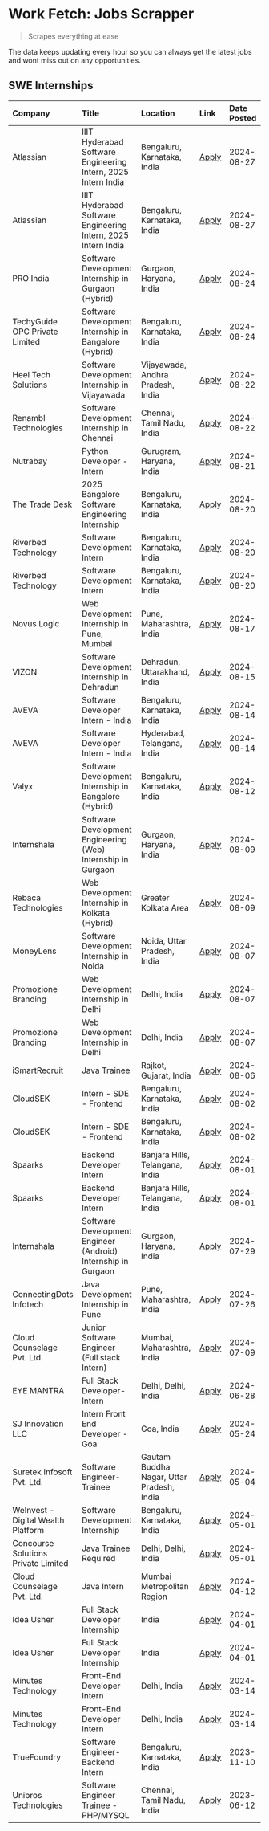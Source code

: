 # Work Fetch: Jobs Scrapper
> Scrapes everything at ease

The data keeps updating every hour so you can always get the latest jobs and wont miss out on any opportunities.

## SWE Internships
<!--START_SECTION:workfetch-->
| Company                             | Title                                                         | Location                                  | Link                                                                                                                                                                                                                                                                                  | Date Posted   |
|:------------------------------------|:--------------------------------------------------------------|:------------------------------------------|:--------------------------------------------------------------------------------------------------------------------------------------------------------------------------------------------------------------------------------------------------------------------------------------|:--------------|
| Atlassian                           | IIIT Hyderabad Software Engineering Intern, 2025 Intern India | Bengaluru, Karnataka, India               | [Apply](https://in.linkedin.com/jobs/view/iiit-hyderabad-software-engineering-intern-2025-intern-india-at-atlassian-4009450341?position=28&pageNum=0&refId=iMVGmUrSHRxlwfxN5DP7pQ%3D%3D&trackingId=R1ASlMxuLrLZAtWgQPv6Nw%3D%3D&trk=public_jobs_jserp-result_search-card)             | 2024-08-27    |
| Atlassian                           | IIIT Hyderabad Software Engineering Intern, 2025 Intern India | Bengaluru, Karnataka, India               | [Apply](https://in.linkedin.com/jobs/view/iiit-hyderabad-software-engineering-intern-2025-intern-india-at-atlassian-4009450341?position=3&pageNum=2&refId=D7mrGzifhincNgw%2Fb%2BnOlw%3D%3D&trackingId=9NJGHARMiBZhiCSG%2BJrnKg%3D%3D&trk=public_jobs_jserp-result_search-card)        | 2024-08-27    |
| PRO India                           | Software Development Internship in Gurgaon (Hybrid)           | Gurgaon, Haryana, India                   | [Apply](https://in.linkedin.com/jobs/view/software-development-internship-in-gurgaon-hybrid-at-pro-india-4009587664?position=47&pageNum=0&refId=iMVGmUrSHRxlwfxN5DP7pQ%3D%3D&trackingId=9FBkzuzubSKLB4QO2g3xcQ%3D%3D&trk=public_jobs_jserp-result_search-card)                        | 2024-08-24    |
| TechyGuide OPC Private Limited      | Software Development Internship in Bangalore (Hybrid)         | Bengaluru, Karnataka, India               | [Apply](https://in.linkedin.com/jobs/view/software-development-internship-in-bangalore-hybrid-at-techyguide-opc-private-limited-4009591646?position=55&pageNum=0&refId=iMVGmUrSHRxlwfxN5DP7pQ%3D%3D&trackingId=39F7RpFGUJ7gQMrHGhHSEA%3D%3D&trk=public_jobs_jserp-result_search-card) | 2024-08-24    |
| Heel Tech Solutions                 | Software Development Internship in Vijayawada                 | Vijayawada, Andhra Pradesh, India         | [Apply](https://in.linkedin.com/jobs/view/software-development-internship-in-vijayawada-at-heel-tech-solutions-4007906692?position=40&pageNum=0&refId=iMVGmUrSHRxlwfxN5DP7pQ%3D%3D&trackingId=6yQ7w%2B5tqnM%2BmqmNJL5uvg%3D%3D&trk=public_jobs_jserp-result_search-card)              | 2024-08-22    |
| Renambl Technologies                | Software Development Internship in Chennai                    | Chennai, Tamil Nadu, India                | [Apply](https://in.linkedin.com/jobs/view/software-development-internship-in-chennai-at-renambl-technologies-4007910299?position=50&pageNum=0&refId=iMVGmUrSHRxlwfxN5DP7pQ%3D%3D&trackingId=Q7RZC7E3kPA7YKZUKl2CBw%3D%3D&trk=public_jobs_jserp-result_search-card)                    | 2024-08-22    |
| Nutrabay                            | Python Developer - Intern                                     | Gurugram, Haryana, India                  | [Apply](https://in.linkedin.com/jobs/view/python-developer-intern-at-nutrabay-4003909226?position=49&pageNum=0&refId=iMVGmUrSHRxlwfxN5DP7pQ%3D%3D&trackingId=4YSJgjpM8ecLcDsa%2B%2BUrSA%3D%3D&trk=public_jobs_jserp-result_search-card)                                               | 2024-08-21    |
| The Trade Desk                      | 2025 Bangalore Software Engineering Internship                | Bengaluru, Karnataka, India               | [Apply](https://in.linkedin.com/jobs/view/2025-bangalore-software-engineering-internship-at-the-trade-desk-3987456531?position=11&pageNum=0&refId=iMVGmUrSHRxlwfxN5DP7pQ%3D%3D&trackingId=WBJDHNIwp%2ByiqmjmFDIjDQ%3D%3D&trk=public_jobs_jserp-result_search-card)                    | 2024-08-20    |
| Riverbed Technology                 | Software Development Intern                                   | Bengaluru, Karnataka, India               | [Apply](https://in.linkedin.com/jobs/view/software-development-intern-at-riverbed-technology-4004467559?position=35&pageNum=0&refId=iMVGmUrSHRxlwfxN5DP7pQ%3D%3D&trackingId=iwwtcn9rAn1Qyt9wviQttw%3D%3D&trk=public_jobs_jserp-result_search-card)                                    | 2024-08-20    |
| Riverbed Technology                 | Software Development Intern                                   | Bengaluru, Karnataka, India               | [Apply](https://in.linkedin.com/jobs/view/software-development-intern-at-riverbed-technology-4004467559?position=10&pageNum=2&refId=D7mrGzifhincNgw%2Fb%2BnOlw%3D%3D&trackingId=0pX%2F06Qi1zTfzgeFmfGU%2BA%3D%3D&trk=public_jobs_jserp-result_search-card)                            | 2024-08-20    |
| Novus Logic                         | Web Development Internship in Pune, Mumbai                    | Pune, Maharashtra, India                  | [Apply](https://in.linkedin.com/jobs/view/web-development-internship-in-pune-mumbai-at-novus-logic-4003713081?position=54&pageNum=0&refId=iMVGmUrSHRxlwfxN5DP7pQ%3D%3D&trackingId=tcM3s2KcdMioMRvFT6WGWg%3D%3D&trk=public_jobs_jserp-result_search-card)                              | 2024-08-17    |
| VIZON                               | Software Development Internship in Dehradun                   | Dehradun, Uttarakhand, India              | [Apply](https://in.linkedin.com/jobs/view/software-development-internship-in-dehradun-at-vizon-4002068899?position=12&pageNum=0&refId=iMVGmUrSHRxlwfxN5DP7pQ%3D%3D&trackingId=YmCQ9V0UcyxZjAryWH8czA%3D%3D&trk=public_jobs_jserp-result_search-card)                                  | 2024-08-15    |
| AVEVA                               | Software Developer Intern - India                             | Bengaluru, Karnataka, India               | [Apply](https://in.linkedin.com/jobs/view/software-developer-intern-india-at-aveva-3998279987?position=8&pageNum=0&refId=iMVGmUrSHRxlwfxN5DP7pQ%3D%3D&trackingId=a%2Bih%2BDjRSTW2LH%2BYupQKOg%3D%3D&trk=public_jobs_jserp-result_search-card)                                         | 2024-08-14    |
| AVEVA                               | Software Developer Intern - India                             | Hyderabad, Telangana, India               | [Apply](https://in.linkedin.com/jobs/view/software-developer-intern-india-at-aveva-3998281598?position=13&pageNum=0&refId=iMVGmUrSHRxlwfxN5DP7pQ%3D%3D&trackingId=Q58GRWeogmYm2tZPZKvVRA%3D%3D&trk=public_jobs_jserp-result_search-card)                                              | 2024-08-14    |
| Valyx                               | Software Development Internship in Bangalore (Hybrid)         | Bengaluru, Karnataka, India               | [Apply](https://in.linkedin.com/jobs/view/software-development-internship-in-bangalore-hybrid-at-valyx-3999788730?position=19&pageNum=0&refId=iMVGmUrSHRxlwfxN5DP7pQ%3D%3D&trackingId=JpGkKyGydCVQtMUL6SFabQ%3D%3D&trk=public_jobs_jserp-result_search-card)                          | 2024-08-12    |
| Internshala                         | Software Development Engineering (Web) Internship in Gurgaon  | Gurgaon, Haryana, India                   | [Apply](https://in.linkedin.com/jobs/view/software-development-engineering-web-internship-in-gurgaon-at-internshala-3997620471?position=4&pageNum=0&refId=iMVGmUrSHRxlwfxN5DP7pQ%3D%3D&trackingId=6ZPXCklD3ZLyH0rsrO54gg%3D%3D&trk=public_jobs_jserp-result_search-card)              | 2024-08-09    |
| Rebaca Technologies                 | Web Development Internship in Kolkata (Hybrid)                | Greater Kolkata Area                      | [Apply](https://in.linkedin.com/jobs/view/web-development-internship-in-kolkata-hybrid-at-rebaca-technologies-3997621369?position=44&pageNum=0&refId=iMVGmUrSHRxlwfxN5DP7pQ%3D%3D&trackingId=mNrBuobCsRLUScRCrzKNDQ%3D%3D&trk=public_jobs_jserp-result_search-card)                   | 2024-08-09    |
| MoneyLens                           | Software Development Internship in Noida                      | Noida, Uttar Pradesh, India               | [Apply](https://in.linkedin.com/jobs/view/software-development-internship-in-noida-at-moneylens-3995563481?position=7&pageNum=0&refId=iMVGmUrSHRxlwfxN5DP7pQ%3D%3D&trackingId=m0ihTNditM1c73Kdstkuhw%3D%3D&trk=public_jobs_jserp-result_search-card)                                  | 2024-08-07    |
| Promozione Branding                 | Web Development Internship in Delhi                           | Delhi, India                              | [Apply](https://in.linkedin.com/jobs/view/web-development-internship-in-delhi-at-promozione-branding-3995559880?position=31&pageNum=0&refId=iMVGmUrSHRxlwfxN5DP7pQ%3D%3D&trackingId=pM%2BzguJaWTP0o1WCXiGOmw%3D%3D&trk=public_jobs_jserp-result_search-card)                          | 2024-08-07    |
| Promozione Branding                 | Web Development Internship in Delhi                           | Delhi, India                              | [Apply](https://in.linkedin.com/jobs/view/web-development-internship-in-delhi-at-promozione-branding-3995559880?position=6&pageNum=2&refId=D7mrGzifhincNgw%2Fb%2BnOlw%3D%3D&trackingId=MyDg9RkoLahxboWYKJrRjA%3D%3D&trk=public_jobs_jserp-result_search-card)                         | 2024-08-07    |
| iSmartRecruit                       | Java Trainee                                                  | Rajkot, Gujarat, India                    | [Apply](https://in.linkedin.com/jobs/view/java-trainee-at-ismartrecruit-3992301825?position=37&pageNum=0&refId=iMVGmUrSHRxlwfxN5DP7pQ%3D%3D&trackingId=yLSzVLnHZjBP5xg0RjNtCw%3D%3D&trk=public_jobs_jserp-result_search-card)                                                         | 2024-08-06    |
| CloudSEK                            | Intern - SDE - Frontend                                       | Bengaluru, Karnataka, India               | [Apply](https://in.linkedin.com/jobs/view/intern-sde-frontend-at-cloudsek-3991574495?position=30&pageNum=0&refId=iMVGmUrSHRxlwfxN5DP7pQ%3D%3D&trackingId=J5Co6IKi%2Btr9WoMJ51X26w%3D%3D&trk=public_jobs_jserp-result_search-card)                                                     | 2024-08-02    |
| CloudSEK                            | Intern - SDE - Frontend                                       | Bengaluru, Karnataka, India               | [Apply](https://in.linkedin.com/jobs/view/intern-sde-frontend-at-cloudsek-3991574495?position=5&pageNum=2&refId=D7mrGzifhincNgw%2Fb%2BnOlw%3D%3D&trackingId=murKMJF0MQy0vkpGyU8%2BuQ%3D%3D&trk=public_jobs_jserp-result_search-card)                                                  | 2024-08-02    |
| Spaarks                             | Backend Developer Intern                                      | Banjara Hills, Telangana, India           | [Apply](https://in.linkedin.com/jobs/view/backend-developer-intern-at-spaarks-3990226465?position=33&pageNum=0&refId=iMVGmUrSHRxlwfxN5DP7pQ%3D%3D&trackingId=TgEzi64lVRawu2pCl5wPmQ%3D%3D&trk=public_jobs_jserp-result_search-card)                                                   | 2024-08-01    |
| Spaarks                             | Backend Developer Intern                                      | Banjara Hills, Telangana, India           | [Apply](https://in.linkedin.com/jobs/view/backend-developer-intern-at-spaarks-3990226465?position=8&pageNum=2&refId=D7mrGzifhincNgw%2Fb%2BnOlw%3D%3D&trackingId=2LR5euGj5yTghTFJYeCGYg%3D%3D&trk=public_jobs_jserp-result_search-card)                                                | 2024-08-01    |
| Internshala                         | Software Development Engineer (Android) Internship in Gurgaon | Gurgaon, Haryana, India                   | [Apply](https://in.linkedin.com/jobs/view/software-development-engineer-android-internship-in-gurgaon-at-internshala-3987153031?position=53&pageNum=0&refId=iMVGmUrSHRxlwfxN5DP7pQ%3D%3D&trackingId=WFInfOzjyyw%2B%2B4QhlO6%2FiQ%3D%3D&trk=public_jobs_jserp-result_search-card)      | 2024-07-29    |
| ConnectingDots Infotech             | Java Development Internship in Pune                           | Pune, Maharashtra, India                  | [Apply](https://in.linkedin.com/jobs/view/java-development-internship-in-pune-at-connectingdots-infotech-3983314097?position=46&pageNum=0&refId=iMVGmUrSHRxlwfxN5DP7pQ%3D%3D&trackingId=eOWzFCFLcF8BBcMpeeHfmg%3D%3D&trk=public_jobs_jserp-result_search-card)                        | 2024-07-26    |
| Cloud Counselage Pvt. Ltd.          | Junior Software Engineer (Full stack Intern)                  | Mumbai, Maharashtra, India                | [Apply](https://in.linkedin.com/jobs/view/junior-software-engineer-full-stack-intern-at-cloud-counselage-pvt-ltd-3967725851?position=24&pageNum=0&refId=iMVGmUrSHRxlwfxN5DP7pQ%3D%3D&trackingId=0rSPkaaCRMYvUOMetHrfmQ%3D%3D&trk=public_jobs_jserp-result_search-card)                | 2024-07-09    |
| EYE MANTRA                          | Full Stack Developer- Intern                                  | Delhi, Delhi, India                       | [Apply](https://in.linkedin.com/jobs/view/full-stack-developer-intern-at-eye-mantra-3960988037?position=60&pageNum=0&refId=iMVGmUrSHRxlwfxN5DP7pQ%3D%3D&trackingId=fCrdmckl6d81donTqlwcJg%3D%3D&trk=public_jobs_jserp-result_search-card)                                             | 2024-06-28    |
| SJ Innovation LLC                   | Intern Front End Developer - Goa                              | Goa, India                                | [Apply](https://in.linkedin.com/jobs/view/intern-front-end-developer-goa-at-sj-innovation-llc-3931678611?position=20&pageNum=0&refId=iMVGmUrSHRxlwfxN5DP7pQ%3D%3D&trackingId=sjGF7GDkifJwl3zpV03Byw%3D%3D&trk=public_jobs_jserp-result_search-card)                                   | 2024-05-24    |
| Suretek Infosoft Pvt. Ltd.          | Software Engineer-Trainee                                     | Gautam Buddha Nagar, Uttar Pradesh, India | [Apply](https://in.linkedin.com/jobs/view/software-engineer-trainee-at-suretek-infosoft-pvt-ltd-3916999948?position=48&pageNum=0&refId=iMVGmUrSHRxlwfxN5DP7pQ%3D%3D&trackingId=Et%2BTwJDEwPoJWCeqJa0qxA%3D%3D&trk=public_jobs_jserp-result_search-card)                               | 2024-05-04    |
| WeInvest - Digital Wealth Platform  | Software Development Internship                               | Bengaluru, Karnataka, India               | [Apply](https://in.linkedin.com/jobs/view/software-development-internship-at-weinvest-digital-wealth-platform-3912867225?position=3&pageNum=0&refId=iMVGmUrSHRxlwfxN5DP7pQ%3D%3D&trackingId=G%2B0%2B6eHnbKg2SunQPAREyQ%3D%3D&trk=public_jobs_jserp-result_search-card)                | 2024-05-01    |
| Concourse Solutions Private Limited | Java Trainee Required                                         | Delhi, Delhi, India                       | [Apply](https://in.linkedin.com/jobs/view/java-trainee-required-at-concourse-solutions-private-limited-3912869388?position=17&pageNum=0&refId=iMVGmUrSHRxlwfxN5DP7pQ%3D%3D&trackingId=%2B%2BLyRfhTYKMZvK9XwNaQog%3D%3D&trk=public_jobs_jserp-result_search-card)                      | 2024-05-01    |
| Cloud Counselage Pvt. Ltd.          | Java Intern                                                   | Mumbai Metropolitan Region                | [Apply](https://in.linkedin.com/jobs/view/java-intern-at-cloud-counselage-pvt-ltd-3896025667?position=52&pageNum=0&refId=iMVGmUrSHRxlwfxN5DP7pQ%3D%3D&trackingId=WLY9xlkRZv1Q8eABZfrnwQ%3D%3D&trk=public_jobs_jserp-result_search-card)                                               | 2024-04-12    |
| Idea Usher                          | Full Stack Developer Internship                               | India                                     | [Apply](https://in.linkedin.com/jobs/view/full-stack-developer-internship-at-idea-usher-3879565540?position=34&pageNum=0&refId=iMVGmUrSHRxlwfxN5DP7pQ%3D%3D&trackingId=Rn068u6FI0%2FGGDCZVltRlA%3D%3D&trk=public_jobs_jserp-result_search-card)                                       | 2024-04-01    |
| Idea Usher                          | Full Stack Developer Internship                               | India                                     | [Apply](https://in.linkedin.com/jobs/view/full-stack-developer-internship-at-idea-usher-3879565540?position=9&pageNum=2&refId=D7mrGzifhincNgw%2Fb%2BnOlw%3D%3D&trackingId=32qszIsnyyA6KJylDHwU7Q%3D%3D&trk=public_jobs_jserp-result_search-card)                                      | 2024-04-01    |
| Minutes Technology                  | Front-End Developer Intern                                    | Delhi, India                              | [Apply](https://in.linkedin.com/jobs/view/front-end-developer-intern-at-minutes-technology-3853712549?position=29&pageNum=0&refId=iMVGmUrSHRxlwfxN5DP7pQ%3D%3D&trackingId=FJ7nkXYIA0vb7K0uz5HThQ%3D%3D&trk=public_jobs_jserp-result_search-card)                                      | 2024-03-14    |
| Minutes Technology                  | Front-End Developer Intern                                    | Delhi, India                              | [Apply](https://in.linkedin.com/jobs/view/front-end-developer-intern-at-minutes-technology-3853712549?position=4&pageNum=2&refId=D7mrGzifhincNgw%2Fb%2BnOlw%3D%3D&trackingId=2oJY7dBRcZ30h4RbOIX4eg%3D%3D&trk=public_jobs_jserp-result_search-card)                                   | 2024-03-14    |
| TrueFoundry                         | Software Engineer-Backend Intern                              | Bengaluru, Karnataka, India               | [Apply](https://in.linkedin.com/jobs/view/software-engineer-backend-intern-at-truefoundry-3779508170?position=56&pageNum=0&refId=iMVGmUrSHRxlwfxN5DP7pQ%3D%3D&trackingId=01k%2FImSqEWpcs7iF9Z9kjg%3D%3D&trk=public_jobs_jserp-result_search-card)                                     | 2023-11-10    |
| Unibros Technologies                | Software Engineer Trainee - PHP/MYSQL                         | Chennai, Tamil Nadu, India                | [Apply](https://in.linkedin.com/jobs/view/software-engineer-trainee-php-mysql-at-unibros-technologies-3656599241?position=59&pageNum=0&refId=iMVGmUrSHRxlwfxN5DP7pQ%3D%3D&trackingId=AxCHiNfUgN%2FEEVgTPbyi6A%3D%3D&trk=public_jobs_jserp-result_search-card)                         | 2023-06-12    |
<!--END_SECTION:workfetch-->
